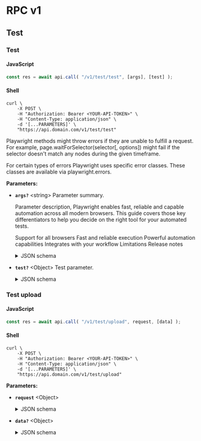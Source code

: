 # RPC v1

## Test

### Test

<!-- tabs:start -->

#### **JavaScript**

<!-- prettier-ignore -->
```javascript
const res = await api.call( "/v1/test/test", [args], [test] );
```

#### **Shell**

<!-- prettier-ignore -->
```shell
curl \
    -X POST \
    -H "Authorization: Bearer <YOUR-API-TOKEN>" \
    -H "Content-Type: application/json" \
    -d '[...PARAMETERS]' \
    "https://api.domain.com/v1/test/test"
```

<!-- tabs:end -->

Playwright methods might throw errors if they are unable to fulfill a request. For example, page.waitForSelector(selector[, options]) might fail if the selector doesn't match any nodes during the given timeframe.

For certain types of errors Playwright uses specific error classes. These classes are available via playwright.errors.

**Parameters:**

-   **`args?`** <string\> Parameter summary.

    Parameter description, Playwright enables fast, reliable and capable automation across all modern browsers. This guide covers those key differentiators to help you decide on the right tool for your automated tests.

    Support for all browsers
    Fast and reliable execution
    Powerful automation capabilities
    Integrates with your workflow
    Limitations
    Release notes

    <details>
        <summary>JSON schema</summary>

    <!-- prettier-ignore -->
    ```yaml
    type: string
    ```

    </details>

-   **`test?`** <Object\> Test parameter.

    <details>
        <summary>JSON schema</summary>

    <!-- prettier-ignore -->
    ```yaml
    type: object
    ```

    </details>

### Test upload

<!-- tabs:start -->

#### **JavaScript**

<!-- prettier-ignore -->
```javascript
const res = await api.call( "/v1/test/upload", request, [data] );
```

#### **Shell**

<!-- prettier-ignore -->
```shell
curl \
    -X POST \
    -H "Authorization: Bearer <YOUR-API-TOKEN>" \
    -H "Content-Type: application/json" \
    -d '[...PARAMETERS]' \
    "https://api.domain.com/v1/test/upload"
```

<!-- tabs:end -->

**Parameters:**

-   **`request`** <Object\>

    <details>
        <summary>JSON schema</summary>

    <!-- prettier-ignore -->
    ```yaml
    type: object
    ```

    </details>

-   **`data?`** <Object\>

    <details>
        <summary>JSON schema</summary>

    <!-- prettier-ignore -->
    ```yaml
    type: object
    ```

    </details>
